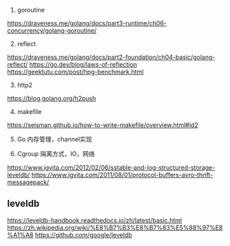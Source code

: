 1. goroutine 

https://draveness.me/golang/docs/part3-runtime/ch06-concurrency/golang-goroutine/

2. reflect

https://draveness.me/golang/docs/part2-foundation/ch04-basic/golang-reflect/
https://go.dev/blog/laws-of-reflection
https://geektutu.com/post/hpg-benchmark.html

3. http2

https://blog.golang.org/h2push

4. makefile

https://seisman.github.io/how-to-write-makefile/overview.html#id2


5. Go 内存管理，channel实现

6. Cgroup 隔离方式，IO，网络

https://www.igvita.com/2012/02/06/sstable-and-log-structured-storage-leveldb/
https://www.igvita.com/2011/08/01/protocol-buffers-avro-thrift-messagepack/


## leveldb

https://leveldb-handbook.readthedocs.io/zh/latest/basic.html
https://zh.wikipedia.org/wiki/%E8%B7%B3%E8%B7%83%E5%88%97%E8%A1%A8
https://github.com/google/leveldb